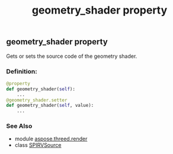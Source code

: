 ﻿---
title: geometry_shader property
second_title: Aspose.3D for Python via .NET API References
description: 
type: docs
weight: 50
url: /python-net/aspose.threed.render/spirvsource/geometry_shader/
is_root: false
---

## geometry_shader property


Gets or sets the source code of the geometry shader.
### Definition:
```python
@property
def geometry_shader(self):
    ...
@geometry_shader.setter
def geometry_shader(self, value):
    ...
```

### See Also
* module [aspose.threed.render](../../)
* class [SPIRVSource](/3d/python-net/aspose.threed.render/spirvsource)
